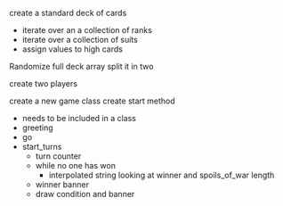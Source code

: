 create a standard deck of cards
- iterate over an a collection of ranks
- iterate over a collection of suits
- assign values to high cards

Randomize full deck array
split it in two

create two players

create a new game class
create start method
- needs to be included in a class
- greeting
- go
- start_turns
    - turn counter
    - while no one has won
        - interpolated string looking at winner and spoils_of_war length
    - winner banner
    - draw condition and banner
